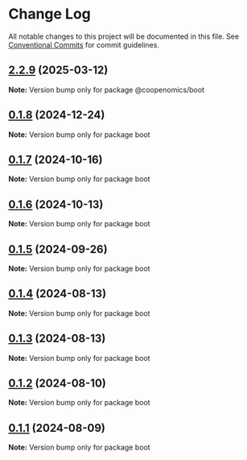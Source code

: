 # Change Log

All notable changes to this project will be documented in this file.
See [Conventional Commits](https://conventionalcommits.org) for commit guidelines.

## [2.2.9](https://github.com/coopenomics/mono/compare/v2.2.8...v2.2.9) (2025-03-12)

**Note:** Version bump only for package @coopenomics/boot





## [0.1.8](https://github.com/coopenomics/contracts/compare/boot@0.1.7...boot@0.1.8) (2024-12-24)

**Note:** Version bump only for package boot





## [0.1.7](https://github.com/coopenomics/contracts/compare/boot@0.1.7-alpha.0...boot@0.1.7) (2024-10-16)

**Note:** Version bump only for package boot





## [0.1.6](https://github.com/coopenomics/contracts/compare/boot@0.1.5...boot@0.1.6) (2024-10-13)

**Note:** Version bump only for package boot





## [0.1.5](https://github.com/coopenomics/contracts/compare/boot@0.1.5-alpha.0...boot@0.1.5) (2024-09-26)

**Note:** Version bump only for package boot





## [0.1.4](https://github.com/coopenomics/contracts/compare/boot@0.1.4-alpha.0...boot@0.1.4) (2024-08-13)

**Note:** Version bump only for package boot





## [0.1.3](https://github.com/coopenomics/contracts/compare/boot@0.1.3-alpha.0...boot@0.1.3) (2024-08-13)

**Note:** Version bump only for package boot





## [0.1.2](https://github.com/coopenomics/contracts/compare/boot@0.1.2-alpha.0...boot@0.1.2) (2024-08-10)

**Note:** Version bump only for package boot





## [0.1.1](https://github.com/coopenomics/contracts/compare/boot@0.1.1-alpha.1...boot@0.1.1) (2024-08-09)

**Note:** Version bump only for package boot
